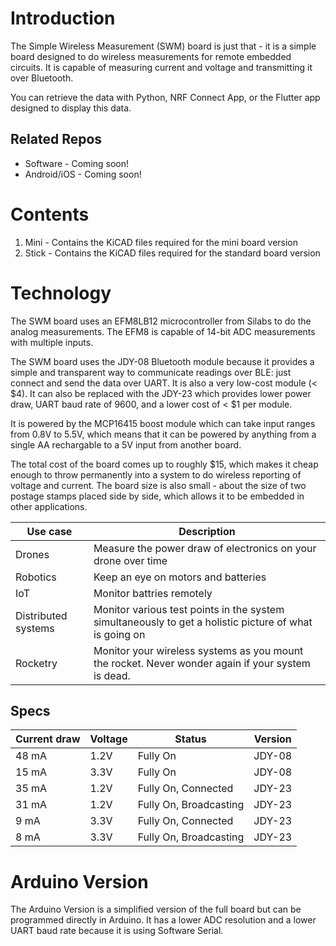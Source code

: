 # Introduction
The Simple Wireless Measurement (SWM) board is just that - it is a simple board designed to do wireless measurements for remote embedded circuits. It is capable of measuring current and voltage and transmitting it over Bluetooth.

You can retrieve the data with Python, NRF Connect App, or the Flutter app designed to display this data.

## Related Repos
* Software - Coming soon!
* Android/iOS - Coming soon!

# Contents
1. Mini - Contains the KiCAD files required for the mini board version
2. Stick - Contains the KiCAD files required for the standard board version

# Technology

The SWM board uses an EFM8LB12 microcontroller from Silabs to do the analog measurements. The EFM8 is capable of 14-bit ADC measurements with multiple inputs.

The SWM board uses the JDY-08 Bluetooth module because it provides a simple and transparent way to communicate readings over BLE: just connect and send the data over UART. It is also a very low-cost module (< $4). It can also be replaced with the JDY-23 which provides lower power draw, UART baud rate of 9600, and a lower cost of < $1 per module.

It is powered by the MCP16415 boost module which can take input ranges from 0.8V to 5.5V, which means that it can be powered by anything from a single AA rechargable to a 5V input from another board.

The total cost of the board comes up to roughly $15, which makes it cheap enough to throw permanently into a system to do wireless reporting of voltage and current. The board size is also small - about the size of two postage stamps placed side by side, which allows it to be embedded in other applications.

| Use case            | Description                                                                                            |
| ------------------- | ------------------------------------------------------------------------------------------------------ |
| Drones              | Measure the power draw of electronics on your drone over time                                          |
| Robotics            | Keep an eye on motors and batteries                                                                    |
| IoT                 | Monitor battries remotely                                                                              |
| Distributed systems | Monitor various test points in the system simultaneously to get a holistic picture of what is going on |
| Rocketry            | Monitor your wireless systems as you mount the rocket. Never wonder again if your system is dead.      |

## Specs

| Current draw | Voltage | Status   | Version |
| ------------ | ------- | -------- | ------- |
| 48 mA        | 1.2V    | Fully On | JDY-08  |
| 15 mA        | 3.3V    | Fully On | JDY-08  |
| 35 mA        | 1.2V    | Fully On, Connected    | JDY-23  |
| 31 mA        | 1.2V    | Fully On, Broadcasting | JDY-23  |
| 9 mA         | 3.3V    | Fully On, Connected    | JDY-23  |
| 8 mA         | 3.3V    | Fully On, Broadcasting | JDY-23  |


# Arduino Version

The Arduino Version is a simplified version of the full board but can be programmed directly in Arduino. It has a lower ADC resolution and a lower UART baud rate because it is using Software Serial.

